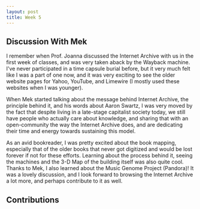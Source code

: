 ```yaml
---
layout: post
title: Week 5
---
```


## Discussion With Mek
I remember when Prof. Joanna discussed the Internet Archive with us in the first week of classes, and was very taken aback by the Wayback machine. I've never participated in a time capsule burial before, but it very much felt like I was a part of one now, and it was very exciting to see the older website pages for Yahoo, YouTube, and Limewire (I mostly used these websites when I was younger). 

<!--more-->

When Mek started talking about the message behind Internet Archive, the principle behind it, and his words about Aaron Swartz, I was very moved by the fact that despite living in a late-stage capitalist society today, we still have people who actually care about knowledge, and sharing that with an open-community the way the Internet Archive does, and are dedicating their time and energy towards sustaining this model. 
<!--more-->

As an avid bookreader, I was pretty excited about the book mapping, especially that of the older books that never got digitized and would be lost forever if not for these efforts. Learning about the process behind it, seeing the machines and the 3-D Map of the building itself was also quite cool. Thanks to Mek, I also learned about the Music Genome Project (Pandora)! It was a lovely discussion, and I look forward to browsing the Internet Archive a lot more, and perhaps contribute to it as well.

## Contributions
